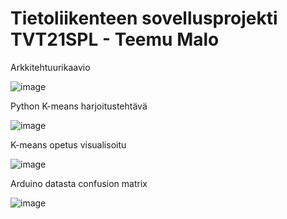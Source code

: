 # Tietoliikenteen sovellusprojekti TVT21SPL - Teemu Malo

Arkkitehtuurikaavio

![image](https://user-images.githubusercontent.com/101553328/207847133-e5f58b98-f004-4951-8ffd-2fca8543ff56.png)


Python K-means harjoitustehtävä

![image](https://user-images.githubusercontent.com/101553328/205619153-5a28c29e-914b-4e0f-8c79-81e3affb57fd.png)


K-means opetus visualisoitu

![image](https://user-images.githubusercontent.com/101553328/205619220-49f8955a-e8ad-428e-a96e-4c6ddc28e1f6.png)


Arduino datasta confusion matrix

![image](https://user-images.githubusercontent.com/101553328/207832013-6511330f-8a7e-4da4-bfc9-9754ba5bfbde.png)

